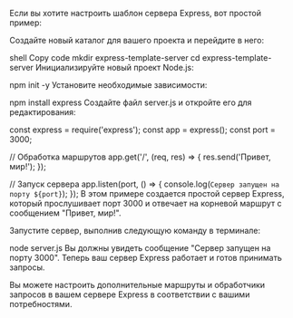 Если вы хотите настроить шаблон сервера Express, вот простой пример:

Создайте новый каталог для вашего проекта и перейдите в него:

shell
Copy code
mkdir express-template-server
cd express-template-server
Инициализируйте новый проект Node.js:


npm init -y
Установите необходимые зависимости:


npm install express
Создайте файл server.js и откройте его для редактирования:


const express = require('express');
const app = express();
const port = 3000;

// Обработка маршрутов
app.get('/', (req, res) => {
  res.send('Привет, мир!');
});

// Запуск сервера
app.listen(port, () => {
  console.log(`Сервер запущен на порту ${port}`);
});
В этом примере создается простой сервер Express, который прослушивает порт 3000 и отвечает на корневой маршрут с сообщением "Привет, мир!".

Запустите сервер, выполнив следующую команду в терминале:


node server.js
Вы должны увидеть сообщение "Сервер запущен на порту 3000". Теперь ваш сервер Express работает и готов принимать запросы.

Вы можете настроить дополнительные маршруты и обработчики запросов в вашем сервере Express в соответствии с вашими потребностями.
